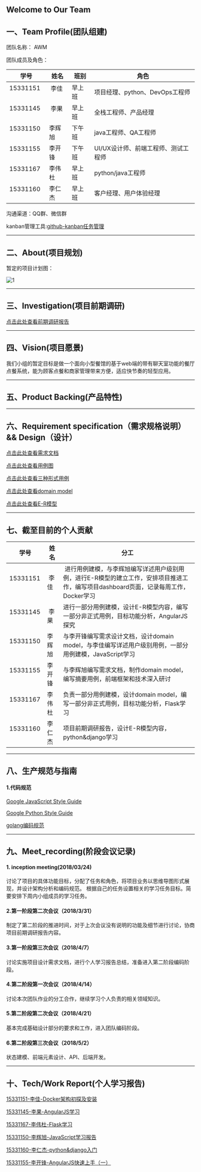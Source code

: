 ## Welcome to Our Team


## 一、Team Profile(团队组建)

团队名称： AWM

团队成员及角色：

|学号|姓名|班别|角色|
|---|---|---|---|
|15331151   | 李佳   |早上班|项目经理、python、DevOps工程师|
|15331145   | 李果   |早上班|全栈工程师、产品经理 |
|15331150   | 李辉旭 |下午班|java工程师、QA工程师  |
|15331155   | 李开锋 |下午班 |UI/UX设计师、前端工程师、测试工程师  |
|15331167   | 李伟杜 |早上班 |python/java工程师  |
|15331160   | 李仁杰 |早上班|客户经理、用户体验经理 |

沟通渠道：QQ群、微信群

kanban管理工具:[github-kanban任务管理](https://github.com/Systems-Analysis-and-Design/an-Order-system/projects/1)

---

## 二、About(项目规划)
暂定的项目计划图：

![1](/img/小组会议.png)

---

## 三、Investigation(项目前期调研)
[点击此处查看前期调研报告](https://github.com/Systems-Analysis-and-Design/Dashboard/blob/master/posts/%E8%B0%83%E7%A0%94%E6%8A%A5%E5%91%8A.md)


---

## 四、Vision(项目愿景)
我们小组的暂定目标是做一个面向小型餐馆的基于web端的带有聊天室功能的餐厅点餐系统，能为顾客点餐和商家管理带来方便，适应快节奏的轻型应用。

---

## 五、Product Backing(产品特性)

---

## 六、Requirement specification（需求规格说明） && Design（设计）
[点击此处查看需求文档](https://github.com/Systems-Analysis-and-Design/Dashboard/blob/master/posts/需求文档.md)

[点击此处查看用例图](https://github.com/Systems-Analysis-and-Design/Dashboard/blob/master/posts/用例图.md)


[点击此处查看三种形式用例](https://github.com/Systems-Analysis-and-Design/Dashboard/blob/master/posts/%E7%94%A8%E4%BE%8B%E6%96%87%E6%9C%AC.md)

[点击此处查看domain model](https://github.com/Systems-Analysis-and-Design/Dashboard/blob/master/posts/domain_model.md)

[点击此处查看E-R模型](https://github.com/Systems-Analysis-and-Design/Dashboard/blob/master/img/domain_model/ERmodel.png)

---

## 七、截至目前的个人贡献

|学号|姓名|分工|
|---|---|---|
|15331151   | 李佳   | 进行用例建模，与李辉旭编写详述用户级别用例，进行E-R模型的建立工作，安排项目推进工作，编写项目dashboard页面，记录每周工作，Docker学习|
|15331145   | 李果   | 进行一部分用例建模，设计E-R模型内容，编写一部分非正式用例，目标功能分析，AngularJS探究 |
|15331150   | 李辉旭 | 与李开锋编写需求设计文档，设计domain model，与李佳编写详述用户级别用例，一部分用例建模，JavaScript学习 |
|15331155   | 李开锋 | 与李辉旭编写需求文档，制作domain model，编写摘要用例，前端框架和技术深入研讨 |
|15331167   | 李伟杜 | 负责一部分用例建模，设计domain model，编写一部分非正式用例，目标功能分析，Flask学习  |
|15331160   | 李仁杰 | 项目前期调研报告，设计E-R模型内容，python&django学习|

---

## 八、生产规范与指南

#### 1.代码规范

[Google JavaScript Style Guide](https://google.github.io/styleguide/jsguide.html)

[Google Python Style Guide](https://google.github.io/styleguide/pyguide.html)

[golang编码规范](https://studygolang.com/articles/2108)

---

## 九、Meet_recording(阶段会议记录)

#### 1. inception meeting(2018/03/24)
讨论了项目的具体功能目标，分配了任务和角色，将项目业务以思维导图形式展现，并设计架构分析和编码规范。
根据自己的任务设置相关的学习任务目标。简要安排下周内小组成员的学习任务。

#### 2.第一阶段第二次会议（2018/3/31）
制定了第二阶段的推进时间，对于上次会议没有说明的功能及细节进行讨论，协商项目前期调研报告内容。

#### 3.第一阶段第三次会议（2018/4/7）
讨论实施项目设计需求文档，进行个人学习报告总结，准备进入第二阶段编码阶段。

#### 4.第二阶段第一次会议（2018/4/14）
讨论本次团队作业的分工合作，继续学习个人负责的相关领域知识。

#### 5.第二阶段第二次会议（2018/4/21）
基本完成基础设计部分的要求和工作，进入团队编码阶段。

#### 6.第二阶段第三次会议（2018/5/2）
状态建模、前端元素设计、API、后端开发。

---

## 十、Tech/Work Report(个人学习报告)

[15331151-李佳-Docker架构初探及安装](http://tomylijia.com/2018/04/10/system-homework3/)

[15331145-李果-AngularJS学习](https://leeegal.github.io/AngulaJs%E5%AD%A6%E4%B9%A0%E7%AC%94%E8%AE%B0/)

[15331167-李伟杜-Flask学习](https://blog.csdn.net/qq_35583113/article/details/79902021)

[15331150-李辉旭-JavaScript学习报告](https://blog.csdn.net/lihuixuaaa/article/details/79903568)  

[15331160-李仁杰-python&django入门](https://blog.csdn.net/Mashirolee/article/details/79912315)

[15331155-李开锋-AngularJS快速上手（一）](https://my937889621.github.io/2018/04/13/LearningAngularJS-1)

